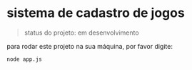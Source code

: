 <h1>sistema de cadastro de jogos</h1>

> status do projeto: em desenvolvimento 

para rodar este projeto na sua máquina, por favor digite:

```
node app.js
````
